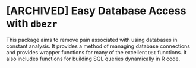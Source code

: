 # [ARCHIVED] Easy Database Access with  `dbezr`

This package aims to remove pain associated with using databases in constant analysis. It provides a method of managing database connections and provides wrapper functions for many of the excellent `DBI` functions. It also includes functions for building SQL queries dynamically in R code.
